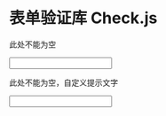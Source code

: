 表单验证库 Check.js
========

此处不能为空

  <input type="text" id="ceshi" check="required;notempty">

此处不能为空，自定义提示文字	

  <input type="text" check="required;notempty[msg=用户名不能为空]">
